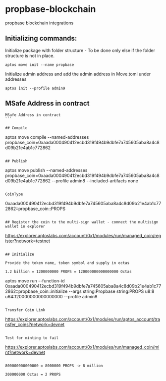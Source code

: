 # propbase-blockchain

propbase blockchain integrations

## Initializing commands:

Initialize package with folder structure - To be done only else if the folder structure is not in place.

```
aptos move init --name propbase

```

Initialize admin address and add the admin address in Move.toml under addresses

```
aptos init --profile admin9
```

## MSafe Address in contract

````
MSafe Address in contract
```

## Compile

````

aptos move compile --named-addresses propbase_coin=0xaada000490412ecbd319f494b9dbfe7a745605aba8a4c8d09b21e4ab1c772862

```

## Publish

```

aptos move publish --named-addresses propbase_coin=0xaada000490412ecbd319f494b9dbfe7a745605aba8a4c8d09b21e4ab1c772862 --profile admin8 --included-artifacts none

```

CoinType

```

0xaada000490412ecbd319f494b9dbfe7a745605aba8a4c8d09b21e4ab1c772862::propbase_coin::PROPS

```

## Register the coin to the multi-sign wallet - connect the multisign wallet in explorer

```

https://explorer.aptoslabs.com/account/0x1/modules/run/managed_coin/register?network=testnet

```

## Initialize

Provide the token name, token symbol and supply in octas

1.2 billion = 1200000000 PROPS = 120000000000000000 Octas

```

aptos move run --function-id 0xaada000490412ecbd319f494b9dbfe7a745605aba8a4c8d09b21e4ab1c772862::propbase_coin::initialize --args string:Propbase string:PROPS u8:8 u64:120000000000000000 --profile admin8

```

Transfer Coin Link

```

https://explorer.aptoslabs.com/account/0x1/modules/run/aptos_account/transfer_coins?network=devnet

```

Test for minting to fail

```

https://explorer.aptoslabs.com/account/0x1/modules/run/managed_coin/mint?network=devnet

```

800000000000000 = 8000000 PROPS -> 8 million

200000000 Octas = 2 PROPS
```
